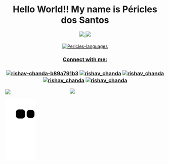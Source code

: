 ### <h1 width="30px" align="center">Hello World!! My name is Péricles dos Santos</h1>

<div align="center">
<div display:inline-items>
  <a href="https://github.com/PericlesDev">
  <img height="165em" src="https://github-readme-stats.vercel.app/api?username=PericlesDev&show_icons=true&theme=tokyonight&include_all_commits=true&count_private=true"/>
  <img height="165em" src="https://github-readme-stats.vercel.app/api/top-langs/?username=PericlesDev&layout=compact&langs_count=7&theme=tokyonight"/>
</div>
  
  <div style="display: inline_block"><br>
  <img align="center" alt="Pericles-languages" height="340" width="340" src="https://user-images.githubusercontent.com/91090285/159661018-e6429ba3-572d-4123-9736-7cc78e17aa8f.gif">
</div>
 
  <h3 align="center">Connect with me:</h3>
<p align="left">
<h3 align="center"><a href="https://www.linkedin.com/in/devpericles/" target="blank"><img align="center" src="https://raw.githubusercontent.com/rahuldkjain/github-profile-readme-generator/master/src/images/icons/Social/linked-in-alt.svg" alt="rishav-chanda-b89a791b3" height="30" width="40" /></a>
<a href="https://www.instagram.com/pericles_developer/" target="blank"><img align="center" src="https://raw.githubusercontent.com/rahuldkjain/github-profile-readme-generator/master/src/images/icons/Social/instagram.svg" alt="rishav_chanda" height="30" width="40" /></a>
  <a href="periclesdev@gmail.com" target="blank"><img align="center" src="https://upload.wikimedia.org/wikipedia/commons/4/4e/Gmail_Icon.png" alt="rishav_chanda" height="30" width="40" /></a>
  <a href="https://www.instagram.com/pericles_developer/" target="blank"><img align="center" src="https://upload.wikimedia.org/wikipedia/commons/8/82/Telegram_logo.svg" alt="rishav_chanda" height="30" width="40" /></a>
<a href="PericlesDosSantosRamos@hotmail.com" target="blank"><img align="center" src="https://upload.wikimedia.org/wikipedia/commons/9/90/Outlook.com_icon_%282012-2019%29.svg" alt="rishav_chanda" height="30" width="40" /></a>
  </div>
  <img align="right" src="https://media.giphy.com/media/bcKmIWkUMCjVm/giphy.gif" width='300'>
   <img align="center" src="https://media.giphy.com/media/bcKmIWkUMCjVm/giphy.gif" width='300'>
</p>

  ![Snake animation](https://github.com/PericlesDev/PericlesDev/blob/output/github-contribution-grid-snake.svg)
  
 
  
 
  
   
   
   
   

